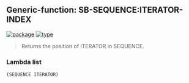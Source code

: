 ## Generic-function: SB-SEQUENCE:ITERATOR-INDEX
[![package](https://img.shields.io/badge/Package-SB--SEQUENCE-5f9ea0.svg?style=social&colorA=999999)](../) [![type](https://img.shields.io/badge/Type-Generic--Function-5f9ea0.svg?style=social&colorA=999999)](../#generic-function) 

> Returns the position of ITERATOR in SEQUENCE.

### Lambda list
```
(SEQUENCE ITERATOR)
```
